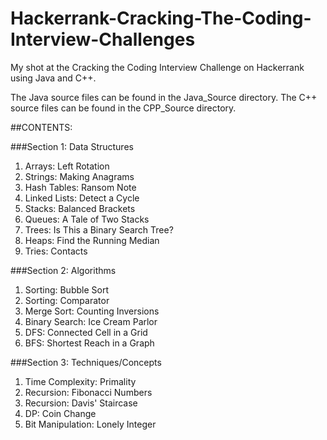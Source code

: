 # Hackerrank-Cracking-The-Coding-Interview-Challenges
My shot at the Cracking the Coding Interview Challenge on Hackerrank using Java and C++.

The Java source files can be found in the Java_Source directory.
The C++ source files can be found in the CPP_Source directory.

##CONTENTS:

###Section 1: Data Structures
1. Arrays: Left Rotation
2. Strings: Making Anagrams
3. Hash Tables: Ransom Note
4. Linked Lists: Detect a Cycle
5. Stacks: Balanced Brackets
6. Queues: A Tale of Two Stacks
7. Trees: Is This a Binary Search Tree?
8. Heaps: Find the Running Median
9. Tries: Contacts

###Section 2: Algorithms
1. Sorting: Bubble Sort
2. Sorting: Comparator
3. Merge Sort: Counting Inversions
4. Binary Search: Ice Cream Parlor
5. DFS: Connected Cell in a Grid
6. BFS: Shortest Reach in a Graph

###Section 3: Techniques/Concepts
1. Time Complexity: Primality
2. Recursion: Fibonacci Numbers
3. Recursion: Davis' Staircase
4. DP: Coin Change
5. Bit Manipulation: Lonely Integer